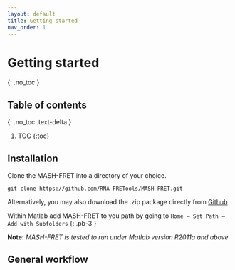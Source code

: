 ```yaml
---
layout: default
title: Getting started
nav_order: 1
---
```

# Getting started
{: .no_toc }

## Table of contents
{: .no_toc .text-delta }

1. TOC
{:toc}


## Installation
Clone the MASH-FRET into a directory of your choice.
```
git clone https://github.com/RNA-FRETools/MASH-FRET.git
```
Alternatively, you may also download the .zip package directly from [Github](https://github.com/RNA-FRETools/MASH-FRET)

Within Matlab add MASH-FRET to you path by going to `Home → Set Path → Add with Subfolders`
{: .pb-3 }

**Note:** *MASH-FRET is tested to run under Matlab version R2011a and above*


## <span id="genwkflw">General workflow</span>

